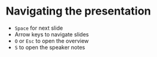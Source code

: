 # Navigating the presentation

- `Space` for next slide
- Arrow keys to navigate slides
- `O` or `Esc` to open the overview
- `S` to open the speaker notes

